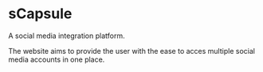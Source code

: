 # sCapsule
A social media integration platform.

The website aims to provide the user with the ease to acces multiple social media accounts in one place.
